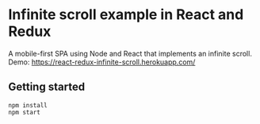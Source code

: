 # Infinite scroll example in React and Redux

A mobile-first SPA using Node and React that implements an infinite scroll. Demo: https://react-redux-infinite-scroll.herokuapp.com/

## Getting started
```
npm install
npm start

```